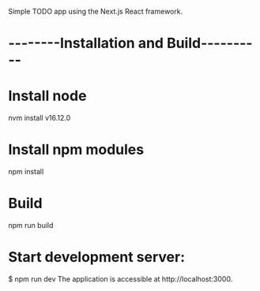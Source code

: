Simple TODO app using the Next.js React framework.

# --------Installation and Build----------

# Install node
nvm install v16.12.0

# Install npm modules
npm install

# Build
npm run build

# Start development server:
$ npm run dev
The application is accessible at http://localhost:3000.